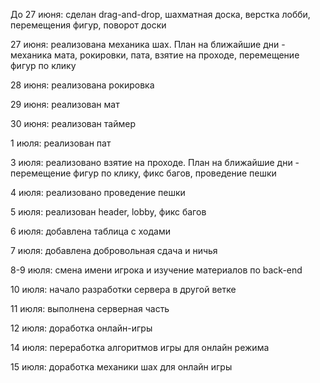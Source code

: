 До 27 июня: сделан drag-and-drop, шахматная доска, верстка лобби, перемещения фигур, поворот доски

27 июня: реализована механика шах. План на ближайшие дни - механика мата, рокировки, пата, взятие на проходе, перемещение фигур по клику

28 июня: реализована рокировка

29 июня: реализован мат

30 июня: реализован таймер

1 июля: реализован пат

3 июля: реализовано взятие на проходе. План на ближайшие дни - перемещение фигур по клику, фикс багов, проведение пешки

4 июля: реализовано проведение пешки

5 июля: реализован header, lobby, фикс багов

6 июля: добавлена таблица с ходами

7 июля: добавлена добровольная сдача и ничья

8-9 июля: смена имени игрока и изучение материалов по back-end

10 июля: начало разработки сервера в другой ветке

11 июля: выполнена серверная часть

12 июля: доработка онлайн-игры

14 июля: переработка алгоритмов игры для онлайн режима

15 июля: доработка механики шах для онлайн игры

